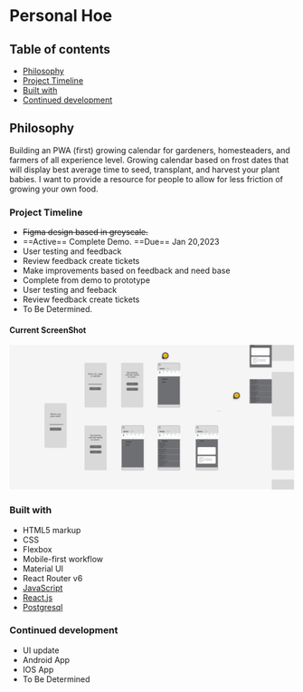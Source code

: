# Personal Hoe

## Table of contents

- [Philosophy](#philosophy)
- [Project Timeline](#project-timeline)
- [Built with](#built-with)
- [Continued development](#continued-development)

## Philosophy

Building an PWA (first) growing calendar for gardeners, homesteaders, and farmers of all experience level. Growing calendar based on frost dates that will display best average time to seed, transplant, and harvest your plant babies.
I want to provide a resource for people to allow for less friction of growing your own food.

### Project Timeline

- ~~Figma design based in greyscale.~~
- ==Active== Complete Demo. ==Due== Jan 20,2023
- User testing and feedback
- Review feedback create tickets
- Make improvements based on feedback and need base
- Complete from demo to prototype
- User testing and feeback
- Review feedback create tickets
- To Be Determined.

#### Current ScreenShot

![Screenshot](assets/Screenshot%202023-01-17%20081235.png)

### Built with

- HTML5 markup
- CSS
- Flexbox
- Mobile-first workflow
- Material UI
- React Router v6
- [JavaScript](https://www.javascript.com/)
- [React.js](https://reactjs.org/)
- [Postgresql](https://www.postgresql.org/)

### Continued development

- UI update
- Android App
- IOS App
- To Be Determined

